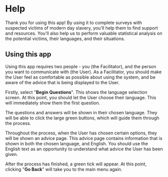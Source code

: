 # Help

Thank you for using this app!  By using it to
complete surveys with suspected victims of modern
day slavery, you'll help them to find support and
resources.  You'll also help us to perform valuable
statistical analysis on the potential victims, their
languages, and their situations.

## Using this app

Using this app requires two people - you (the
Facilitator), and the person you want to communicate
with (the User).  As a Facilitator, you should make
the User feel as comfortable as possible about
using the system, and be aware of the advice that is
being displayed to the User.

Firstly, select "**Begin Questions**".  This shows
the language selection screen.  At this point, you
should let the User choose their language.  This
will immediately show them the first question.

The questions and answers will be shown in their
chosen language.  They will be able to click the
large green buttons, which will guide them through
the process.

Throughout the process, when the User has chosen
certain options, they will be shown an advice page.
This advice page contains information that is shown
in both the chosen language, and English.  You
should use the English text as an opportunity to
understand what advice the User has been given.

After the process has finished, a green tick will
appear.  At this point, clicking "**Go Back**" will
take you to the main menu again.
